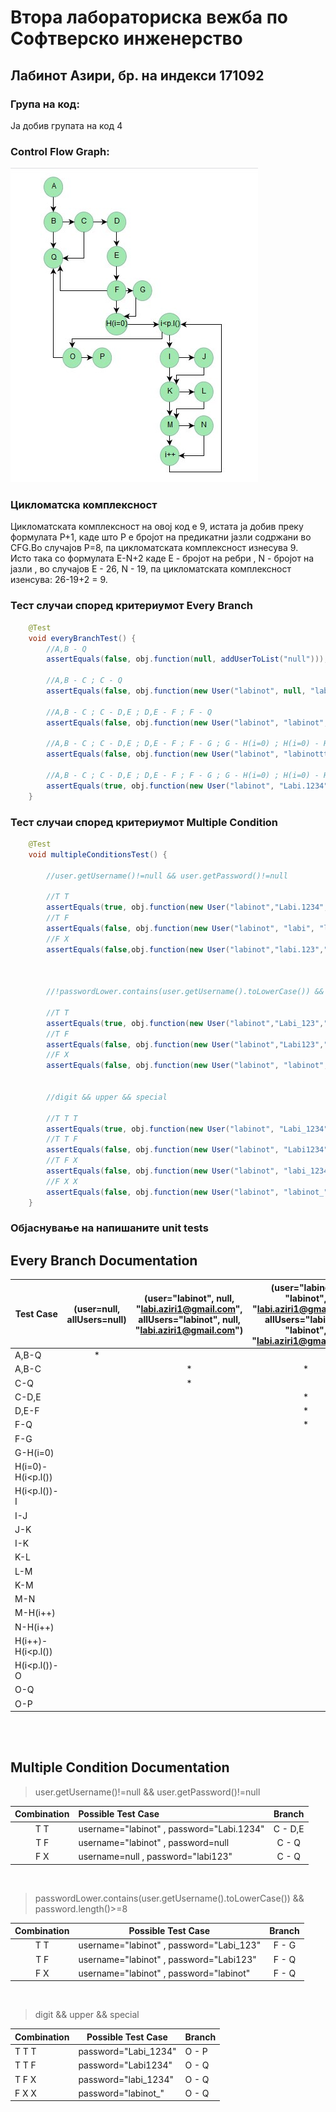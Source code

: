 # Втора лабораториска вежба по Софтверско инженерство

## Лабинот Азири, бр. на индекси 171092

### Група на код:
Ја добив групата на код 4
<br/>
### Control Flow Graph:
<!--- Images -->
![Control Flow Graph](/images/CFG.jpg)
<br/>
### Цикломатска комплексност
Цикломатската комплексност на овој код е 9, истата ја добив преку формулата P+1, каде што P е бројот на предикатни јазли содржани во CFG.Во случајoв P=8, па цикломатската комплексност изнесува 9.
<br/>
Исто така со формулата E-N+2 каде E - бројот на ребри , N - бројот на јазли , во случајов Е - 26, N - 19, па цикломатската комплексност изенсува: 26-19+2 = 9.
<br/>
### Тест случаи според критериумот Every Branch
```java
    @Test
    void everyBranchTest() {
        //A,B - Q
        assertEquals(false, obj.function(null, addUserToList("null")));

        //A,B - C ; C - Q
        assertEquals(false, obj.function(new User("labinot", null, "labi.aziri1@gmail.com"), addUserToList("labinot", "null", "labi.aziri1@gmail.com")));

        //A,B - C ; C - D,E ; D,E - F ; F - Q
        assertEquals(false, obj.function(new User("labinot", "labinot", "labi.aziri1@gmail.com"), addUserToList("labinot", "labinot", "labi.aziri1@gmail.com")));

        //A,B - C ; C - D,E ; D,E - F ; F - G ; G - H(i=0) ; H(i=0) - H(i<p.l()) ; H(i<p.l()) I ; I - K ; K - M ; M - H(i++) ; H(i++) - H(i<p.l()) ; H(i<p.l()) - O ; O - Q
        assertEquals(false, obj.function(new User("labinot", "labinotttt", "labi.aziri1@gmail.com"), addUserToList("1abinot", "labinotttt", "labi.aziri1@gmail.com")));

        //A,B - C ; C - D,E ; D,E - F ; F - G ; G - H(i=0) ; H(i=0) - H(i<p.l()) ; H(i<p.l()) - I ; I - J ; J - K; K - L ; L-M ; M - N ; N - H(i++) ; H(i++) - H(i<p.l()) ; H(i<p.l()) - O ; O - P
        assertEquals(true, obj.function(new User("labinot", "Labi.1234", "labi.aziri1@gmail.com"), addUserToList("labinot", "Labinot.1234", "labi.aziri1@gmail.com")));
    }
```
### Тест случаи според критериумот Multiple Condition
```java
    @Test
    void multipleConditionsTest() {

        //user.getUsername()!=null && user.getPassword()!=null

        //T T
        assertEquals(true, obj.function(new User("labinot","Labi.1234","labi.aziri1@gmail.com"),addUserToList("labinot","labinot","labi.aziri1@gmail.com")));
        //T F
        assertEquals(false, obj.function(new User("labinot", "labi", "labi.aziri1@gmail.com"), addUserToList("labinot", "labi", "labi.aziri1@gmail.com")));
        //F X
        assertEquals(false,obj.function(new User("labinot","labi.123","labi.aziri1@gmail.com"),addUserToList("labinot","labi.123","labi.aziri1@gmail.com")));



        //!passwordLower.contains(user.getUsername().toLowerCase()) && password.length()>=8

        //T T
        assertEquals(true, obj.function(new User("labinot","Labi_123","labi.aziri1@gmail.com"),addUserToList("labinot","Labi_1234","labi.aziri1@gmail.com")));
        //T F
        assertEquals(false, obj.function(new User("labinot","Labi123","labi.aziri1@gmail.com"),addUserToList("labinot","Labi_123","labi.aziri1@gmail.com")));
        //F X
        assertEquals(false, obj.function(new User("labinot", "labinot", "labi.aziri1@gmail.com"), addUserToList("labinot", "labinot", "labi.aziri1@gmail.com")));


        //digit && upper && special

        //T T T
        assertEquals(true, obj.function(new User("labinot", "Labi_1234", "labi.aziri1@gmail.com"), addUserToList("labinot", "Labi_1234", "labi.aziri1@gmail.com")));
        //T T F
        assertEquals(false, obj.function(new User("labinot", "Labi1234", "labi.aziri1@gmail.com"), addUserToList("labinot", "Labi1234", "labi.aziri1@gmail.com")));
        //T F X
        assertEquals(false, obj.function(new User("labinot", "labi_1234", "labi.aziri1@gmail.com"), addUserToList("labinot", "labi_1234", "labi.aziri1@gmail.com")));
        //F X X
        assertEquals(false, obj.function(new User("labinot", "labinot_", "labi.aziri1@gmail.com"), addUserToList("labinot", "labinot_", "labi.aziri1@gmail.com")));
    }
```

### Објаснување на напишаните unit tests

## Every Branch Documentation

| Test Case         | (user=null, allUsers=null) | (user="labinot", null, "labi.aziri1@gmail.com", allUsers="labinot", null, "labi.aziri1@gmail.com") | (user="labinot", "labinot", "labi.aziri1@gmail.com", allUsers="labinot", "labinot", "labi.aziri1@gmail.com") | (user="labinot", "labinotttt", "labi.aziri1@gmail.com", allUsers="labinot", "labinotttt", "labi.aziri1@gmail.com") | (user="labinot", "Labi.1234", "labi.aziri1@gmail.com", allUsers="labinot", "Labi.1234", "labi.aziri1@gmail.com") |
| ----------------- | :------------------------: | :----------------------------------------------------------: | :----------------------------------------------------------: | :----------------------------------------------------------: | :----------------------------------------------------------: |
| A,B-Q             |             *              |                                                              |                                                              |                                                              |                                                              |
| A,B-C             |                            |                              *                               |                              *                               |                              *                               |                              *                               |
| C-Q               |                            |                              *                               |                                                              |                                                              |                                                              |
| C-D,E             |                            |                                                              |                              *                               |                              *                               |                              *                               |
| D,E-F             |                            |                                                              |                              *                               |                              *                               |                              *                               |
| F-Q               |                            |                                                              |                              *                               |                                                              |                                                              |
| F-G               |                            |                                                              |                                                              |                              *                               |                              *                               |
| G-H(i=0)          |                            |                                                              |                                                              |                              *                               |                              *                               |
| H(i=0)-H(i<p.l()) |                            |                                                              |                                                              |                              *                               |                              *                               |
| H(i<p.l())-I      |                            |                                                              |                                                              |                              *                               |                              *                               |
| I-J               |                            |                                                              |                                                              |                                                              |                              *                               |
| J-K               |                            |                                                              |                                                              |                                                              |                              *                               |
| I-K               |                            |                                                              |                                                              |                              *                               |                                                              |
| K-L               |                            |                                                              |                                                              |                                                              |                              *                               |
| L-M               |                            |                                                              |                                                              |                                                              |                              *                               |
| K-M               |                            |                                                              |                                                              |                              *                               |                                                              |
| M-N               |                            |                                                              |                                                              |                                                              |                              *                               |
| M-H(i++)          |                            |                                                              |                                                              |                              *                               |                                                              |
| N-H(i++)          |                            |                                                              |                                                              |                                                              |                              *                               |
| H(i++)-H(i<p.l()) |                            |                                                              |                                                              |                              *                               |                              *                               |
| H(i<p.l())-O      |                            |                                                              |                                                              |                              *                               |                              *                               |
| O-Q               |                            |                                                              |                                                              |                              *                               |                                                              |
| O-P               |                            |                                                              |                                                              |                                                              |                              *                               |

<br/>
<br/>

## Multiple Condition Documentation

> user.getUsername()!=null && user.getPassword()!=null 

| Combination | Possible Test Case                        | Branch  |
| :---------: | :---------------------------------------- | :-----: |
|     T T     | username="labinot" , password="Labi.1234" | C - D,E |
|     T F     | username="labinot" , password=null        |  C - Q  |
|     F X     | username=null , password="labi123"        |  C - Q  |

<br/>

> passwordLower.contains(user.getUsername().toLowerCase()) && password.length()>=8

| Combination | Possible Test Case                       | Branch |
| :---------: | ---------------------------------------- | :----: |
|     T T     | username="labinot" , password="Labi_123" | F - G  |
|     T F     | username="labinot" , password="Labi123"  | F - Q  |
|     F X     | username="labinot" , password="labinot"  | F - Q  |

<br/>

> digit && upper && special

| Combination | Possible Test Case   | Branch |
| ----------- | -------------------- | ------ |
| T T T       | password="Labi_1234" | O - P  |
| T T F       | password="Labi1234"  | O - Q  |
| T F X       | password="labi_1234" | O - Q  |
| F X X       | password="labinot_"  | O - Q  |